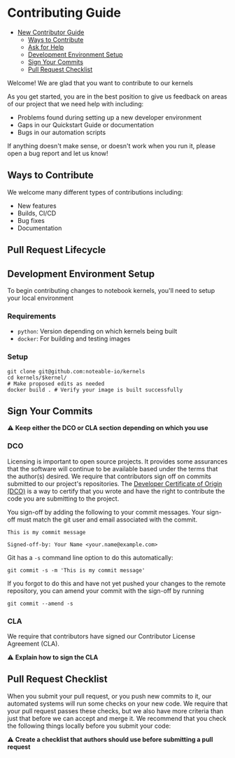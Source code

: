 # Contributing Guide

* [New Contributor Guide](#contributing-guide)
    * [Ways to Contribute](#ways-to-contribute)
    * [Ask for Help](#ask-for-help)
    * [Development Environment Setup](#development-environment-setup)
    * [Sign Your Commits](#sign-your-commits)
    * [Pull Request Checklist](#pull-request-checklist)

Welcome! We are glad that you want to contribute to our kernels

As you get started, you are in the best position to give us feedback on areas of
our project that we need help with including:

* Problems found during setting up a new developer environment
* Gaps in our Quickstart Guide or documentation
* Bugs in our automation scripts

If anything doesn't make sense, or doesn't work when you run it, please open a
bug report and let us know!

## Ways to Contribute

We welcome many different types of contributions including:

* New features
* Builds, CI/CD
* Bug fixes
* Documentation

## Pull Request Lifecycle

## Development Environment Setup

To begin contributing changes to notebook kernels, you'll need to setup your local environment

### Requirements
- `python`: Version depending on which kernels being built 
- `docker`: For building and testing images 

### Setup 
```shell 
git clone git@github.com:noteable-io/kernels
cd kernels/$kernel/ 
# Make proposed edits as needed 
docker build . # Verify your image is built successfully 
```

## Sign Your Commits


⚠️ **Keep either the DCO or CLA section depending on which you use**

### DCO
Licensing is important to open source projects. It provides some assurances that
the software will continue to be available based under the terms that the
author(s) desired. We require that contributors sign off on commits submitted to
our project's repositories. The [Developer Certificate of Origin
(DCO)](https://probot.github.io/apps/dco/) is a way to certify that you wrote and
have the right to contribute the code you are submitting to the project.

You sign-off by adding the following to your commit messages. Your sign-off must
match the git user and email associated with the commit.

    This is my commit message

    Signed-off-by: Your Name <your.name@example.com>

Git has a `-s` command line option to do this automatically:

    git commit -s -m 'This is my commit message'

If you forgot to do this and have not yet pushed your changes to the remote
repository, you can amend your commit with the sign-off by running

    git commit --amend -s 

### CLA
We require that contributors have signed our Contributor License Agreement (CLA).

⚠️ **Explain how to sign the CLA**

## Pull Request Checklist

When you submit your pull request, or you push new commits to it, our automated
systems will run some checks on your new code. We require that your pull request
passes these checks, but we also have more criteria than just that before we can
accept and merge it. We recommend that you check the following things locally
before you submit your code:

⚠️ **Create a checklist that authors should use before submitting a pull request**